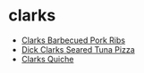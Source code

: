 # clarks

 * [Clarks Barbecued Pork Ribs](../index/c/clarks-barbecued-pork-ribs-657.json)
 * [Dick Clarks Seared Tuna Pizza](../index/d/dick-clarks-seared-tuna-pizza-108264.json)
 * [Clarks Quiche](../index/c/clarks-quiche.json)
